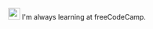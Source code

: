 
<p align="center">
 <a href = "https://i.imgur.com/oNXHwOX.gifv"></a>
</p>

<!--
**robbiedv/robbiedv** is a ✨ _special_ ✨ repository because its `README.md` (this file) appears on your GitHub profile.

Here are some ideas to get you started:

-->
<a href = "https://www.freecodecamp.org/robbie.dv"><img height="24" src="https://avatars3.githubusercontent.com/u/9892522?s=280&v=4"></a> I'm always learning at freeCodeCamp.
